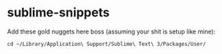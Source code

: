 # sublime-snippets

Add these gold nuggets here boss (assuming your shit is setup like mine):

```
cd ~/Library/Application\ Support/Sublime\ Text\ 3/Packages/User/
```

